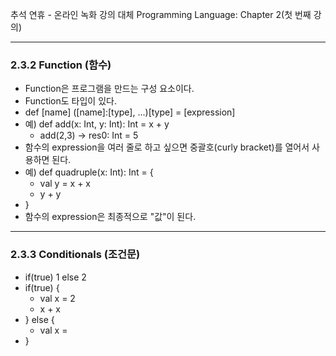 추석 연휴 - 온라인 녹화 강의 대체
Programming Language: Chapter 2(첫 번째 강의)

---
### 2.3.2 Function (함수)
- Function은 프로그램을 만드는 구성 요소이다.
- Function도 타입이 있다.
- def [name] ([name]:[type], ...)[type] = [expression]
- 예) def add(x: Int, y: Int): Int = x + y
	- add(2,3) -> res0: Int = 5
- 함수의 expression을 여러 줄로 하고 싶으면 중괄호(curly bracket)를 열어서 사용하면 된다.
- 예) def quadruple(x: Int): Int = {
	- val y = x + x
	- y + y
- }
- 함수의 expression은 최종적으로 "값"이 된다.
---
### 2.3.3 Conditionals (조건문)
- if(true) 1 else 2
- if(true) {
	- val x = 2
	- x + x
- } else {
	- val x = 
- }
 